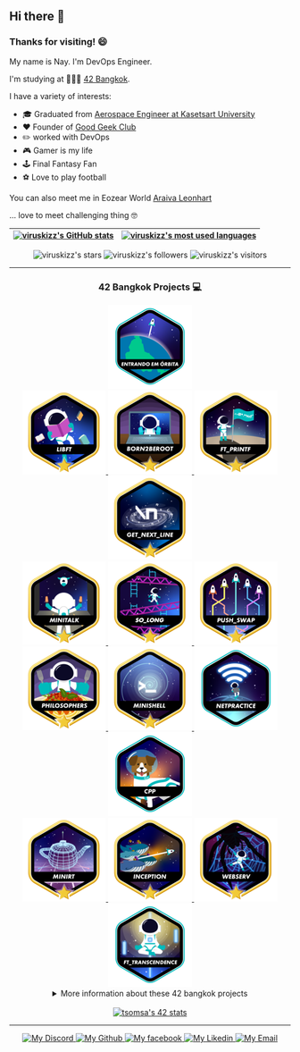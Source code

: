 <!--
[![Araiva Cover github image](https://raw.githubusercontent.com/viruskizz/viruskizz-myutils/main/Araiva%20Cover.png)](https://www.linkedin.com/in/araiva) -->

<!-- My profile coverage -->

## Hi there 👋

### Thanks for visiting! 😄

My name is Nay. I'm DevOps Engineer.

I'm studying at 👨🏻‍💻 [42 Bangkok](https://www.42bangkok.com/).

I have a variety of interests:

* 🎓  Graduated from [Aerospace Engineer at Kasetsart University]
* ❤️  Founder of [Good Geek Club]
* ✏️  worked with DevOps 
* 🎮  Gamer is my life
* 🕹️  Final Fantasy Fan
* ⚽  Love to play football

You can also meet me in Eozear World [Araiva Leonhart]

... love to meet challenging thing 🤓

| [![viruskizz's GitHub stats](https://github-readme-stats.vercel.app/api?username=viruskizz&count_private=true&show_icons=true&hide=issues&hide_border=true&theme=nightowl)](https://github.com/viruskizz?tab=repositories) | [![viruskizz's most used languages](https://github-readme-stats.vercel.app/api/top-langs/?username=viruskizz&layout=compact&hide_border=true&theme=nightowl)](https://github.com/viruskizz?tab=repositories) |
|:-:|:-:|

<p align="center">
    <img alt="viruskizz's stars" src="https://img.shields.io/github/stars/viruskizz?color=blueviolet" />
    <img alt="viruskizz's followers" src="https://img.shields.io/github/followers/viruskizz?color=blueviolet" />
    <img alt="viruskizz's visitors" src="https://komarev.com/ghpvc/?username=viruskizz&color=blueviolet&style=flat&label=visitors" />
</p>

---
<!-- 42 Profile -->

<div align="center">

### 42 Bangkok Projects 💻

<img alt="Enter orbit" src="https://raw.githubusercontent.com/viruskizz/viruskizz/main/42_badges/phase_onee.png" />
<br>
<a href="https://github.com/viruskizz/42bangkok-libft">
	<img alt="viruskizz push_swap" src="https://raw.githubusercontent.com/viruskizz/viruskizz/main/42_badges/libftm.png" />
</a>
<a href="https://github.com/viruskizz/42bangkok-Born2beroot">
	<img alt="viruskizz push_swap" src="https://raw.githubusercontent.com/viruskizz/viruskizz/main/42_badges/born2berootm.png" />
</a>
<a href="https://github.com/viruskizz/42bangkok-ft_printf">
	<img alt="viruskizz push_swap" src="https://raw.githubusercontent.com/viruskizz/viruskizz/main/42_badges/ft_printfm.png" />
</a>
<a href="https://github.com/viruskizz/42bangkok-get_next_line">
	<img alt="viruskizz push_swap" src="https://raw.githubusercontent.com/viruskizz/viruskizz/main/42_badges/get_next_linem.png" />
</a>
<br>
<a href="https://github.com/viruskizz/42bangkok-minitalk">
	<img alt="viruskizz minitalk" src="https://raw.githubusercontent.com/viruskizz/viruskizz/main/42_badges/minitalkm.png" />
</a>
<a href="https://github.com/viruskizz/42bangkok-so_long">
	<img alt="viruskizz so_long" src="https://raw.githubusercontent.com/viruskizz/viruskizz/main/42_badges/so_longm.png" />
</a>
<a href="https://github.com/viruskizz/42bangkok-push_swap">
	<img alt="viruskizz push_swap" src="https://raw.githubusercontent.com/viruskizz/viruskizz/main/42_badges/push_swapm.png" />
</a>
<br>
<a href="https://github.com/viruskizz/42bangkok-philosophers">
	<img alt="viruskizz philosophers" src="https://raw.githubusercontent.com/viruskizz/viruskizz/main/42_badges/philosophersm.png" />
</a>
<a href="https://github.com/viruskizz/42bangkok_minishell">
	<img alt="viruskizz minishell" src="https://raw.githubusercontent.com/viruskizz/viruskizz/main/42_badges/minishellm.png" />
</a>
<a href="https://github.com/viruskizz/42bangkok-netpractice">
	<img alt="viruskizz netpractice" src="https://raw.githubusercontent.com/viruskizz/viruskizz/main/42_badges/netpracticee.png" />
</a>
<a href="https://github.com/viruskizz/42bangkok-cpp_module">
	<img alt="viruskizz cpp module" src="https://raw.githubusercontent.com/viruskizz/viruskizz/main/42_badges/cppe.png" />
</a>
<br>
<a href="https://github.com/viruskizz/42bangkok-miniRT">
	<img alt="viruskizz miniRT" src="https://raw.githubusercontent.com/viruskizz/viruskizz/main/42_badges/minirtm.png" />
</a>
<a href="https://github.com/viruskizz/42bangkok-inception">
	<img alt="viruskizz inception" src="https://raw.githubusercontent.com/viruskizz/viruskizz/main/42_badges/inceptionm.png" />
</a>
<a href="https://github.com/viruskizz/42bangkok-webserv">
	<img alt="viruskizz webserv" src="https://raw.githubusercontent.com/viruskizz/viruskizz/main/42_badges/webservm.png" />
</a>
<br>
<a href="https://github.com/viruskizz/42bangkok-ft_trancendence">
	<img alt="viruskizz transcendence" src="https://raw.githubusercontent.com/viruskizz/viruskizz/main/42_badges/ft_transcendencee.png" />
</a>
<br>

<details>
<summary>More information about these 42 bangkok projects</summary>

| Rank | Project           | Language | Grade| Description                                                             |
|:----:|-------------------|----------|------|-------------------------------------------------------------------------|
|  0   | [libft]           | C        | 125% | Create a library of basic functions.                                    |
|  1   | [get_next_line]   | C        | 125% | Read a single line from a file descriptor, can be used in a loop.       |
|  1   | [ft_printf]       | C        | 125% | Recode the standard C library function, printf.                         |
|  1   | [born2beroot]     | Linux    | 125% | Create a virtual machine to host a Debian server.                       |
|  2   | [minitalk]        | C        | 125% | create communication between 2 programe, server and client.             |
|  2   | [so_long]         | C        | 125% | Create a 2D graphic game like classic 90's era.                         |
|  2   | [push_swap]       | C        | 125% | Sort a list of random integers in the least amount of moves possible.   |
|  3   | [philosophers]    | C        | 125% | Solve the dining philosophers problem with semaphores.                  |
|  3   | [minishell]       | C        | 125% | Create a minitature shell program. Team project.                        |
|  4   | [net_practice]    | N/A      | 100% | Solve IP addressing and network issues in a training interface.         |
|  4   | [Cpp_Modules]     | C++      | 100% | Create a series of small C++ programs.                                  |
|  4   | [MiniRT]          | C        | 115% | Create the beautiful world of Raytracing.                               |
|  5   | [Inception]       | Linux    | 125% | Create multiple docker container to deploy your wordpress server.       |
|  5   | [Webserv]         | C++      | WIP  | Create your own HTTP server like Ngnix                                  |
|  6   | [ft_transcendence]| HTML,TS,SQL | WIP | Create online 2 players pingpong game.                                |

</details>

<br>

<a href="https://github.com/oakoudad/badge42">
	<img src="https://badge.mediaplus.ma/colorfulwaves/tsomsa?1337Badge=off&UM6P=off" alt="tsomsa's 42 stats" />
</a>

</div>

---
<!-- Connection -->

<p align="center">
	
  <a href="https://discordapp.com/users/306980438004727808">
		<img alt="My Discord" src="https://img.shields.io/badge/Discord-5865F2?style=flat&logo=discord&logoColor=white" />
	</a>
	
<a href="https://github.com/viruskizz/">
		<img alt="My Github" src="https://img.shields.io/badge/GitHub-100000?style=flat&logo=github&logoColor=white" />
	</a>
  <a href="https://www.facebook.com/araiva.viruskizz/">
		<img alt="My facebook" src="https://img.shields.io/badge/Facebook-1877F2?style=flat&logo=facebook&logoColor=white" />
	</a>
  <a href="https://www.linkedin.com/in/araiva/">
		<img alt="My Likedin" src="https://img.shields.io/badge/LinkedIn-0077B5?style=flat&logo=linkedin&logoColor=white" />
	</a>
  <a href="mailto:kizzaraiva@gmail.com">
		<img alt="My Email" src="https://img.shields.io/badge/Gmail-D14836?style=flat&logo=gmail&logoColor=white" />
	</a>
</p>


<!-- Link Referrence -->

[Aerospace Engineer at Kasetsart University]: https://eu.finalfantasyxiv.com/lodestone/character/34434658/
[Good Geek Club]: https://www.facebook.com/good.geek.community
[Araiva Leonhart]: https://eu.finalfantasyxiv.com/lodestone/character/34434658/
[Araiva#1851]: https://discordapp.com/users/306980438004727808

[42badge]: https://badge.mediaplus.ma/colorfulwaves/tsomsa?1337Badge=off

[libft]: https://github.com/mcombeau/42Bangkok-libft
[get_next_line]: https://github.com/mcombeau/42Bangkok-get_next_line
[ft_printf]: https://github.com/mcombeau/42Bangkok-ft_printf
[born2beroot]: https://github.com/mcombeau/42Bangkok-Born2beroot
[minitalk]: https://github.com/mcombeau/42bangkok-minitalk
[so_long]: https://github.com/mcombeau/42bangkok-so_long
[push_swap]: https://github.com/mcombeau/42bangkok-push_swap
[philosophers]: https://github.com/viruskizz/42bangkok-philosophers
[minishell]: https://github.com/viruskizz/42bangkok_minishell
[net_practice]: https://github.com/viruskizz/42bangkok-netpractice
[Cpp_Modules]: https://github.com/viruskizz/42bangkok-cpp_module
[miniRT]: https://github.com/viruskizz/42bangkok-miniRT
[inception]: https://github.com/viruskizz/42bangkok-inception
[Webserv]: https://github.com/viruskizz/42bangkok-webserv
[ft_transcendence]: https://github.com/viruskizz/42bangkok-ft_trancendence

[msTime]: https://wakatime.com/badge/user/4871f715-f781-4d1e-886c-72bdd622739c/project/d3a3be73-7e5a-455d-9f0d-009f9311e977.svg
[msTimeLink]: https://wakatime.com/badge/user/4871f715-f781-4d1e-886c-72bdd622739c/project/d3a3be73-7e5a-455d-9f0d-009f9311e977
